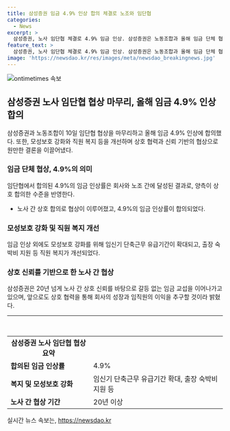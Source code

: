 ```yaml
---
title: 삼성증권 임금 4.9% 인상 합의 체결로 노조와 임단협
categories:
  - News
excerpt: >
  삼성증권, 노사 임단협 체결로 4.9% 임금 인상. 삼성증권은 노동조합과 올해 임금 단체 협상을 4.9%로 합의했다. 임신기 단축근무 유급기간 확대와 출장 숙박비 지원 상향 등으로 직원 복지도 개선하며 노사 간 갈등 없는 협상을 강조. 상무는 상호 신뢰를 바탕으로 대화를 지속해 매년 합의점을 찾았다며 노동조합과의 협력 강조. (150자)
feature_text: >
  삼성증권, 노사 임단협 체결로 4.9% 임금 인상. 삼성증권은 노동조합과 올해 임금 단체 협상을 4.9%로 합의했다. 임신기 단축근무 유급기간 확대와 출장 숙박비 지원 상향 등으로 직원 복지도 개선하며 노사 간 갈등 없는 협상을 강조. 상무는 상호 신뢰를 바탕으로 대화를 지속해 매년 합의점을 찾았다며 노동조합과의 협력 강조. (150자)
image: 'https://newsdao.kr/res/images/meta/newsdao_breakingnews.jpg'
---
```


<p><img src="https://newsdao.kr/res/images/meta/newsdao_breakingnews.jpg" alt="ontimetimes 속보" /></p>

<h2 data-ke-size="size26">삼성증권 노사 임단협 협상 마무리, 올해 임금 4.9% 인상 합의</h2>

<p data-ke-size="size16">삼성증권과 노동조합이 10일 임단협 협상을 마무리하고 올해 임금 4.9% 인상에 합의했다. 또한, 모성보호 강화와 직원 복지 등을 개선하며 상호 협력과 신뢰 기반의 협상으로 원만한 결론을 이끌어냈다.</p>

<h3>임금 단체 협상, 4.9%의 의미</h3>

<p data-ke-size="size16">임단협에서 합의된 4.9%의 임금 인상률은 회사와 노조 간에 달성된 결과로, 양측이 상호 합의한 수준을 반영한다.</p>

<ul>
  <li>노사 간 상호 합의로 협상이 이루어졌고, 4.9%의 임금 인상률이 합의되었다.</li>
</ul>

<h3>모성보호 강화 및 직원 복지 개선</h3>

<p data-ke-size="size16">임금 인상 외에도 모성보호 강화를 위해 임신기 단축근무 유급기간이 확대되고, 출장 숙박비 지원 등 직원 복지가 개선되었다.</p>

<h3>상호 신뢰를 기반으로 한 노사 간 협상</h3>

<p data-ke-size="size16">삼성증권은 20년 넘게 노사 간 상호 신뢰를 바탕으로 갈등 없는 임금 교섭을 이어나가고 있으며, 앞으로도 상호 협력을 통해 회사의 성장과 임직원의 이익을 추구할 것이라 밝혔다.</p>

<hr>

<p data-ke-size="size16">&nbsp;</p>

<table>
  <tbody>
    <tr>
      <td style="text-align: center; height: 17px;"><b>삼성증권 노사 임단협 협상 요약</b></td>
    </tr>
    <tr>
      <td><b>합의된 임금 인상률</b></td>
      <td>4.9%</td>
    </tr>
    <tr>
      <td><b>복지 및 모성보호 강화</b></td>
      <td>임신기 단축근무 유급기간 확대, 출장 숙박비 지원 등</td>
    </tr>
    <tr>
      <td><b>노사 간 협상 기간</b></td>
      <td>20년 이상</td>
    </tr>
  </tbody>
</table>
실시간 뉴스 속보는, <a href="https://newsdao.kr" rel="dofollow">https://newsdao.kr</a>


